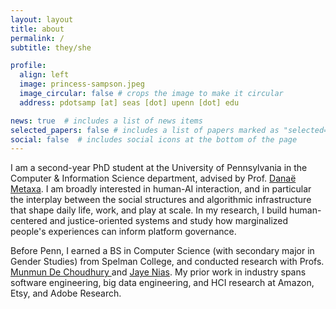 ```yaml
---
layout: layout
title: about
permalink: /
subtitle: they/she

profile:
  align: left
  image: princess-sampson.jpeg
  image_circular: false # crops the image to make it circular
  address: pdotsamp [at] seas [dot] upenn [dot] edu

news: true  # includes a list of news items
selected_papers: false # includes a list of papers marked as "selected={true}"
social: false  # includes social icons at the bottom of the page
---
```

I am a second-year PhD student at the University of Pennsylvania in the Computer & Information Science department, advised by Prof. [Danaë Metaxa](https://metaxa.net). I am broadly interested in human-AI interaction, and in particular the interplay between the social structures and algorithmic infrastructure that shape daily life, work, and play at scale. In my research, I build human-centered and justice-oriented systems and study how marginalized people's experiences can inform platform governance.

Before Penn, I earned a BS in Computer Science (with secondary major in Gender Studies) from Spelman College, and conducted research with Profs. [Munmun De Choudhury ](http://www.munmund.net/)and [Jaye Nias](https://www.jayenias.com/). My prior work in industry spans software engineering, big data engineering, and HCI research at Amazon, Etsy, and Adobe Research.

<a rel="me" href="https://hci.social/@princess"> </a>
